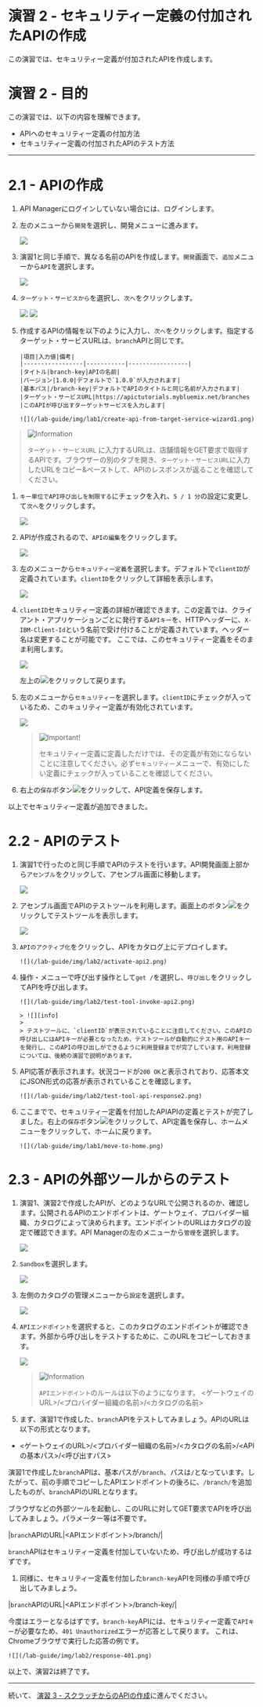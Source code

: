 # 演習 2 - セキュリティー定義の付加されたAPIの作成

この演習では、セキュリティー定義が付加されたAPIを作成します。

# 演習 2 - 目的

この演習では、以下の内容を理解できます。

+ APIへのセキュリティー定義の付加方法
+ セキュリティー定義の付加されたAPIのテスト方法

---


# 2.1	- APIの作成

1.	API Managerにログインしていない場合には、ログインします。

1.	左のメニューから`開発`を選択し、開発メニューに進みます。

	![](/lab-guide/img/lab2/move-to-develop.png)


1.	演習1と同じ手順で、異なる名前のAPIを作成します。`開発`画面で、`追加`メニューから`API`を選択します。

	![](/lab-guide/img/lab1/developmenu-add-api.png)

1.	`ターゲット・サービスから`を選択し、`次へ`をクリックします。

	![](/lab-guide/img/lab1/addapi-from-target-service.png)
	![](/lab-guide/img/lab1/addapi-from-target-service-next.png)

1.	作成するAPIの情報を以下のように入力し、`次へ`をクリックします。指定するターゲット・サービスURLは、`branch`APIと同じです。

		|項目|入力値|備考|
		|-----------------|-----------|-----------------|
		|タイトル|branch-key|APIの名前|
		|バージョン|1.0.0|デフォルトで`1.0.0`が入力されます|
		|基本パス|/branch-key|デフォルトでAPIのタイトルと同じ名前が入力されます|
		|ターゲット・サービスURL|https://apictutorials.mybluemix.net/branches |このAPIが呼び出すターゲットサービスを入力します|

		![](/lab-guide/img/lab1/create-api-from-target-service-wizard1.png)


> ![][info]
>
> `ターゲット・サービスURL` に入力するURLは、店舗情報をGET要求で取得するAPIです。ブラウザーの別のタブを開き、`ターゲット・サービスURL`に入力したURLをコピー&ペーストして、APIのレスポンスが返ることを確認してください。



1.	`キー単位でAPI呼び出しを制限する`にチェックを入れ、`5 / 1 分`の設定に変更して`次へ`をクリックします。

	![](/lab-guide/img/lab2/api-wizard-add-limit.png)

1.	APIが作成されるので、`APIの編集`をクリックします。

	![](/lab-guide/img/lab2/api-wizard-edit-api.png)


1.	左のメニューから`セキュリティー定義`を選択します。デフォルトで`clientID`が定義されています。`clientID`をクリックして詳細を表示します。

	![](/lab-guide/img/lab2/security-def-client-id.png)


1.	`clientID`セキュリティー定義の詳細が確認できます。この定義では、クライアント・アプリケーションごとに発行する`APIキー`を、HTTPヘッダーに、`X-IBM-Client-Id`という名前で受け付けることが定義されています。ヘッダー名は変更することが可能です。
ここでは、このセキュリティー定義をそのまま利用します。

	![](/lab-guide/img/lab2/security-def-client-id-detail.png)


	左上の![](/lab-guide/img/common/return-button.png)をクリックして戻ります。

1.	左のメニューから`セキュリティー`を選択します。`clientID`にチェックが入っているため、このキュリティー定義が有効化されています。

	![](/lab-guide/img/lab2/security-def.png)

	> ![][important]
	>
	> セキュリティー定義に定義しただけでは、その定義が有効にならないことに注意してください。必ず`セキュリティー`メニューで、有効にしたい定義にチェックが入っていることを確認してください。


1.	右上の`保存`ボタン![](/lab-guide/img/common/save-bottun.png)をクリックして、API定義を保存します。

以上でセキュリティー定義が追加できました。

# 2.2	- APIのテスト

1.	演習1で行ったのと同じ手順でAPIのテストを行います。API開発画面上部から`アセンブル`をクリックして、アセンブル画面に移動します。

	![](/lab-guide/img/lab2/move-to-assemble2.png)

1.	アセンブル画面でAPIのテストツールを利用します。画面上のボタン![](/lab-guide/img/common/start-test-button.png)をクリックしてテストツールを表示します。

	![](/lab-guide/img/lab2/start-test-tool2.png)

1.	`APIのアクティブ化`をクリックし、APIをカタログ上にデプロイします。

		![](/lab-guide/img/lab2/activate-api2.png)

1.	操作・メニューで呼び出す操作として`get /`を選択し、`呼び出し`をクリックしてAPIを呼び出します。

		![](/lab-guide/img/lab2/test-tool-invoke-api2.png)

		> ![][info]
		>
		> テストツールに、`clientID`が表示されていることに注目してください。このAPIの呼び出しにはAPIキーが必要となったため、テストツールが自動的にテスト用のAPIキーを発行し、このAPIの呼び出しができるように利用登録までが完了しています。利用登録については、後続の演習で説明があります。

1.	API応答が表示されます。状況コードが`200 OK`と表示されており、応答本文にJSON形式の応答が表示されていることを確認します。

		![](/lab-guide/img/lab2/test-tool-api-response2.png)

1.	ここまでで、セキュリティー定義を付加したAPIAPIの定義とテストが完了しました。右上の`保存`ボタン![](/lab-guide/img/common/save-bottun.png)をクリックして、API定義を保存し、ホームメニューをクリックして、ホームに戻ります。

		![](/lab-guide/img/lab1/move-to-home.png)


# 2.3	- APIの外部ツールからのテスト

1.	演習1、演習2で作成したAPIが、どのようなURLで公開されるのか、確認します。公開されるAPIのエンドポイントは、ゲートウェイ、プロバイダー組織、カタログによって決められます。エンドポイントのURLはカタログの設定で確認できます。API Managerの左のメニューから`管理`を選択します。

	![](/lab-guide/img/common/move-from-home-to-manage.png)

1.	`Sandbox`を選択します。

	![](/lab-guide/img/common/manage-select-sandbox.png)

1. 左側のカタログの管理メニューから`設定`を選択します。

	![](/lab-guide/img/lab2/sandbox-manage.png)

1. `APIエンドポイント`を選択すると、このカタログのエンドポイントが確認できます。外部から呼び出しをテストするために、このURLをコピーしておきます。

	![](/lab-guide/img/lab2/sandbox-api-endpoint.png)

	> ![][info]
	>
	> `APIエンドポイント`のルールは以下のようになります。
	> <ゲートウェイのURL>/<プロバイダー組織の名前>/<カタログの名前>


1. まず、演習1で作成した、`branch`APIをテストしてみましょう。APIのURLは以下の形式となります。

+ <ゲートウェイのURL>/<プロバイダー組織の名前>/<カタログの名前>/<APIの基本パス>/<呼び出すパス>

演習1で作成した`branch`APIは、基本パスが`/branch`、パスは`/`となっています。したがって、前の手順でコピーしたAPIエンドポイントの後ろに、`/branch/`を追加したものが、`branch`APIのURLとなります。

ブラウザなどの外部ツールを起動し、このURLに対してGET要求でAPIを呼び出してみましょう。パラメーター等は不要です。

|`branch`APIのURL|<APIエンドポイント>/branch/|

`branch`APIはセキュリティー定義を付加していないため、呼び出しが成功するはずです。

1. 同様に、セキュリティー定義を付加した`branch-key`APIを同様の手順で呼び出してみましょう。

|`branch`APIのURL|<APIエンドポイント>/branch-key/|

今度はエラーとなるはずです。`branch-key`APIには、セキュリティー定義で`APIキー`が必要なため、`401 Unauthorized`エラーが応答として戻ります。
これは、Chromeブラウザで実行した応答の例です。

	![](/lab-guide/img/lab2/response-401.png)

以上で、演習2は終了です。

---

続いて、 [演習 3 - スクラッチからのAPIの作成](../Lab%203)に進んでください。

[important]: /lab-guide/img/common/important.png "Important!"
[info]: /lab-guide/img/common/info.png "Information"
[troubleshooting]: /lab-guide/img/common/troubleshooting.png "Troubleshooting"
